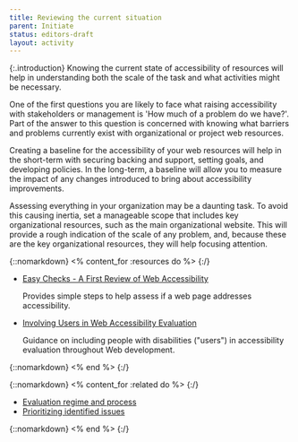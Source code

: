 ```yaml
---
title: Reviewing the current situation
parent: Initiate
status: editors-draft
layout: activity
---
```


{:.introduction}
Knowing the current state of accessibility of resources will help in understanding both the scale of the task and what activities might be necessary.

One of the first questions you are likely to face what raising accessibility with stakeholders or management is 'How much of a problem do we have?'. Part of the answer to this question is concerned with knowing what barriers and problems currently exist with organizational or project web resources.

Creating a baseline for the accessibility of your web resources will help in the short-term with securing backing and support, setting goals, and developing policies. In the long-term, a baseline will allow you to measure the impact of any changes introduced to bring about accessibility improvements.

Assessing everything in your organization may be a daunting task. To avoid this causing inertia, set a manageable scope that includes key organizational resources, such as the main organizational website. This will provide a rough indication of the scale of any problem, and, because these are the key organizational resources, they will help focusing attention. 

{::nomarkdown}
<% content_for :resources do %>
{:/}

* [Easy Checks - A First Review of Web Accessibility](/WAI/eval/preliminary.html)

  Provides simple steps to help assess if a web page addresses accessibility.
  
* [Involving Users in Web Accessibility Evaluation](/WAI/eval/users.html)

  Guidance on including people with disabilities ("users") in accessibility evaluation throughout Web development.
  
{::nomarkdown}
<% end %>
{:/}

{::nomarkdown}
<% content_for :related do %>
{:/}

* [Evaluation regime and process](../implement/evaluate.html)
* [Prioritizing identified issues](../implement/prioritization.html)

{::nomarkdown}
<% end %>
{:/}
